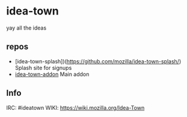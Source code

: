 # idea-town
yay all the ideas

## repos
* [idea-town-splash])(https://github.com/mozilla/idea-town-splash/) Splash site for signups
* [idea-town-addon](https://github.com/mozilla/idea-town-addon/) Main addon

## Info
IRC: #ideatown
WIKI: https://wiki.mozilla.org/Idea-Town

